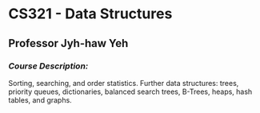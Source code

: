 # CS321 - Data Structures 
## Professor Jyh-haw Yeh <br/>
### _*Course Description:*_ 
Sorting, searching, and order statistics. Further data structures: trees, priority queues, dictionaries, balanced search trees, B-Trees, heaps, hash tables, and graphs.
